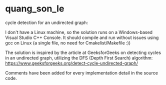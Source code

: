 # quang_son_le
cycle detection for an undirected graph:

I don't have a Linux machine, so the solution runs on a Windows-based Visual Studio C++ Console. It should compile and run without issues using gcc on Linux (a single file, no need for Cmakelist/Makefile :)) 

The solution is inspired by the article at GeeksforGeeks on detecting cycles in an undirected graph, utilizing the DFS (Depth First Search) algorithm: https://www.geeksforgeeks.org/detect-cycle-undirected-graph/

Comments have been added for every implementation detail in the source code.
